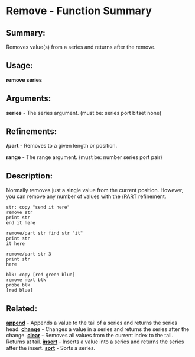 # Remove - Function Summary

## Summary:

Removes value(s) from a series and returns after the remove.

## Usage:

**remove series**

## Arguments:

**series** - The series argument. (must be: series port bitset none)

## Refinements:

**/part** - Removes to a given length or position.

**range** - The range argument. (must be: number series port pair)

## Description:

Normally removes just a single value from the current position. However, you can remove any number of values with the /PART refinement.

```
str: copy "send it here"
remove str
print str
end it here
```

```
remove/part str find str "it"
print str
it here
```

```
remove/part str 3
print str
here
```

```
blk: copy [red green blue]
remove next blk
probe blk
[red blue]
```

## Related:

[**append**](http://www.rebol.com/docs/words/wappend.html) - Appends a value to the tail of a series and returns the series head.
[**change**](http://www.rebol.com/docs/words/wchange.html) - Changes a value in a series and returns the series after the change.
[**clear**](http://www.rebol.com/docs/words/wclear.html) - Removes all values from the current index to the tail. Returns at tail.
[**insert**](http://www.rebol.com/docs/words/winsert.html) - Inserts a value into a series and returns the series after the insert.
[**sort**](http://www.rebol.com/docs/words/wsort.html) - Sorts a series.